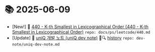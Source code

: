 # 📚 2025-06-09
- [New!] 📗 [440 - K-th Smallest in Lexicographical Order (440 - K-th Smallest in Lexicographical Order)](https://til.qriosity.dev/featured/ps/leetcode/440) `repo: docs/ps/leetcode/440.md`
- [Update] 📙 [uniQ 개발 노트 (uniQ dev note)](https://til.qriosity.dev/dev-note/uniq-dev-note) 📃🔍 [history](https://github.com/Queue-ri/TIL/commits/main/dev-note/uniq-dev-note.md?since=2025-06-09T00:00:00Z&until=2025-06-09T23:59:59Z) `repo: dev-note/uniq-dev-note.md`
